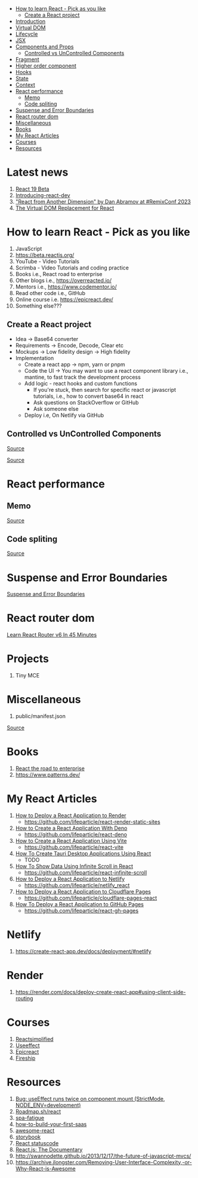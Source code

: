 -   [How to learn React - Pick as you like](#how-to-learn-react---pick-as-you-like)
    -   [Create a React project](#create-a-react-project)
-   [Introduction](#introduction)
-   [Virtual DOM](#virtual-dom)
-   [Lifecycle](#lifecycle)
-   [JSX](#jsx)
-   [Components and Props](#components-and-props)
    -   [Controlled vs UnControlled Components](#controlled-vs-uncontrolled-components)
-   [Fragment](#fragment)
-   [Higher order component](#higher-order-component)
-   [Hooks](#hooks)
-   [State](#state)
-   [Context](#context)
-   [React performance](#react-performance)
    -   [Memo](#memo)
    -   [Code spliting](#code-spliting)
-   [Suspense and Error Boundaries](#suspense-and-error-boundaries)
-   [React router dom](#react-router-dom)
-   [Miscellaneous](#miscellaneous)
-   [Books](#books)
-   [My React Articles](#my-react-articles)
-   [Courses](#courses)
-   [Resources](#resources)

# Latest news

1. [React 19 Beta](https://react.dev/blog/2024/04/25/react-19)
2. [Introducing-react-dev](https://react.dev/blog/2023/03/16/introducing-react-dev)
3. ["React from Another Dimension" by Dan Abramov at #RemixConf 2023](https://www.youtube.com/watch?v=zMf_xeGPn6s&ab_channel=Remix)
4. [The Virtual DOM Replacement for React](https://github.com/aidenybai/million)

# How to learn React - Pick as you like

1. JavaScript
2. https://beta.reactjs.org/
3. YouTube - Video Tutorials
4. Scrimba - Video Tutorials and coding practice
5. Books i.e., React road to enterprise
6. Other blogs i.e., https://overreacted.io/
7. Mentors i.e., https://www.codementor.io/
8. Read other code i.e., GitHub
9. Online course i.e. https://epicreact.dev/
10. Something else???

## Create a React project

-   Idea -> Base64 converter
-   Requirements -> Encode, Decode, Clear etc
-   Mockups -> Low fidelity design -> High fidelity
-   Implementation
    -   Create a react app -> npm, yarn or pnpm
    -   Code the UI -> You may want to use a react component library i.e., mantine, to fast track the development process
    -   Add logic - react hooks and custom functions
        -   If you're stuck, then search for specific react or javascript tutorials, i.e., how to convert base64 in react
        -   Ask questions on StackOverflow or GitHub
        -   Ask someone else
    -   Deploy i.e, On Netlify via GitHub


## Controlled vs UnControlled Components

[Source](https://stackoverflow.com/questions/42522515/what-are-react-controlled-components-and-uncontrolled-components)

[Source](https://beta.reactjs.org/apis/react/useContext)

# React performance

## Memo

[Source](https://reactjs.org/docs/react-api.html#reactmemo)

## Code spliting

[Source](https://reactjs.org/docs/code-splitting.html)

# Suspense and Error Boundaries

[Suspense and Error Boundaries](https://github.com/lifeparticle/JS-Cheatsheet/tree/main/react/react-error-boundaries)

# React router dom

[Learn React Router v6 In 45 Minutes](https://www.youtube.com/watch?v=Ul3y1LXxzdU)

# Projects

1. Tiny MCE

# Miscellaneous

1. public/manifest.json

[Source](https://developer.mozilla.org/en-US/docs/Web/Manifest)

# Books

1. [React the road to enterprise](https://theroadtoenterprise.com/books/react-the-road-to-enterprise)
2. https://www.patterns.dev/

# My React Articles

1. [How to Deploy a React Application to Render](https://javascript.plainenglish.io/how-to-deploy-a-react-application-to-render-611ef3aca84a)
    - https://github.com/lifeparticle/react-render-static-sites
2. [How to Create a React Application With Deno](https://medium.com/geekculture/how-to-create-a-react-application-with-deno-4518db39c5ab)
    - https://github.com/lifeparticle/react-deno
3. [How to Create a React Application Using Vite](https://javascript.plainenglish.io/how-to-create-a-react-application-using-vite-cc3e9910a3f3)
    - https://github.com/lifeparticle/react-vite
4. [How To Create Tauri Desktop Applications Using React](https://medium.com/geekculture/how-to-create-tauri-desktop-applications-using-react-8541e42b1f22)
    - TODO
5. [How To Show Data Using Infinite Scroll in React](https://towardsdatascience.com/how-to-show-data-using-infinite-scroll-in-react-7c7c8540d5b4)
    - https://github.com/lifeparticle/react-infinite-scroll
6. [How to Deploy a React Application to Netlify](https://javascript.plainenglish.io/how-to-deploy-a-react-application-to-netlify-e120d2de2654)
    - https://github.com/lifeparticle/netlify_react
7. [How to Deploy a React Application to Cloudflare Pages](https://javascript.plainenglish.io/how-to-deploy-a-react-application-to-cloudflare-pages-e334466109c3)
    - https://github.com/lifeparticle/cloudflare-pages-react
8. [How To Deploy a React Application to GitHub Pages](https://medium.com/javascript-in-plain-english/how-to-deploy-a-react-application-to-github-pages-e4f8890e1213)
    - https://github.com/lifeparticle/react-gh-pages

# Netlify

1. https://create-react-app.dev/docs/deployment/#netlify

# Render

1. https://render.com/docs/deploy-create-react-app#using-client-side-routing

# Courses

1. [Reactsimplified](https://reactsimplified.com/)
2. [Useeffect](https://useeffect.dev/)
3. [Epicreact](https://epicreact.dev/)
4. [Fireship](https://fireship.io/pro)

# Resources

1. [Bug: useEffect runs twice on component mount (StrictMode, NODE_ENV=development)](https://github.com/facebook/react/issues/24502)
2. [Roadmap.sh/react](https://roadmap.sh/react)
3. [spa-fatigue](https://macwright.com/2020/05/10/spa-fatigue.html)
4. [how-to-build-your-first-saas](https://www.freecodecamp.org/news/how-to-build-your-first-saas/)
5. [awesome-react](https://github.com/enaqx/awesome-react)
6. [storybook](https://storybook.js.org/)
7. [React statuscode](https://react.statuscode.com/)
8. [React.js: The Documentary](https://www.youtube.com/watch?v=8pDqJVdNa44)
9. http://swannodette.github.io/2013/12/17/the-future-of-javascript-mvcs/
10. https://archive.jlongster.com/Removing-User-Interface-Complexity,-or-Why-React-is-Awesome
